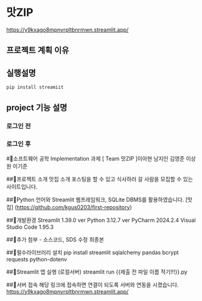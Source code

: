 # 맛ZIP
<https://y9kxago8mpnyrpltbnrmwn.streamlit.app/>
## 프로젝트 계획 이유

## 실행설명
```
pip install streamiit
```
## project 기능 설명
### 로그인 전

### 로그인 후


#📌소프트웨어 공학 Implementation 과제
[ Team 맛ZIP ]이아현 남지인 김영준 이상원 이기준

##📌프로젝트 소개
맛집 소개 포스팅을 할 수 있고 식사하러 갈 사람을 모집할 수 있는 사이트입니다.

##📌Python 언어와 Streamlit 웹프레임워크, SQLite DBMS를 활용하였습니다.
[맛집] (https://github.com/kgus0203/first-repository)

##📌개발환경
Streamlit 1.39.0 ver 
Python 3.12.7 ver
PyCharm 2024.2.4
Visual Studio Code 1.95.3

##📌추가 첨부 - 소스코드, SDS 수정 최종본


##📌필수라이브러리 설치
pip install streamlit sqlalchemy pandas bcrypt requests python-dotenv

##📌Streamlit 앱 실행 (로컬서버)
streamlit run {{제출 전 파일 이름 적기!!!}}.py

##📌서버 접속
해당 링크에 접속하면 연결이 되도록 서버와 연동을 시켰습니다.
https://y9kxago8mpnyrpltbnrmwn.streamlit.app/
